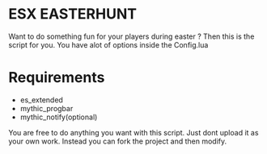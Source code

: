 # ESX EASTERHUNT
Want to do something fun for your players during easter ?
Then this is the script for you. You have alot of options inside the Config.lua

# Requirements
- es_extended
- mythic_progbar
- mythic_notify(optional)

You are free to do anything you want with this script. Just dont upload it as your own work.
Instead you can fork the project and then modify.
